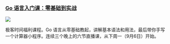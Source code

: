 ### [Go 语言入门课：零基础到实战]()

![](https://cdn.beekka.com/blogimg/asset/202108/bg2021083004.jpg)

极客时间福利课程。Go 语言从零基础教起，讲解基本语法和用法，最后带你手写一个计算器小程序。连续三个晚上的六节直播课，从下周一（9月6日）开始。